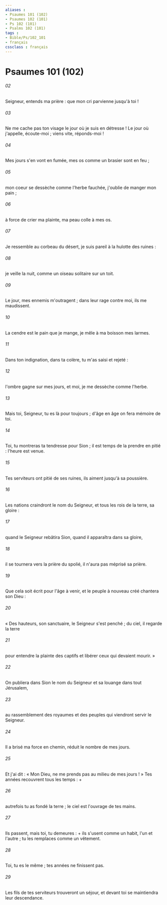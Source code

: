 ```yaml
---
aliases : 
- Psaumes 101 (102)
- Psaumes 102 (101)
- Ps 102 (101)
- Psalms 102 (101)
tags : 
- Bible/Ps/102_101
- français
cssclass : français
---
```


# Psaumes 101 (102)

###### 02
Seigneur, entends ma prière : que mon cri parvienne jusqu'à toi !
###### 03
Ne me cache pas ton visage le jour où je suis en détresse ! Le jour où j'appelle, écoute-moi ; viens vite, réponds-moi !
###### 04
Mes jours s'en vont en fumée, mes os comme un brasier sont en feu ;
###### 05
mon coeur se dessèche comme l'herbe fauchée, j'oublie de manger mon pain ;
###### 06
à force de crier ma plainte, ma peau colle à mes os.
###### 07
Je ressemble au corbeau du désert, je suis pareil à la hulotte des ruines :
###### 08
je veille la nuit, comme un oiseau solitaire sur un toit.
###### 09
Le jour, mes ennemis m'outragent ; dans leur rage contre moi, ils me maudissent.
###### 10
La cendre est le pain que je mange, je mêle à ma boisson mes larmes.
###### 11
Dans ton indignation, dans ta colère, tu m'as saisi et rejeté :
###### 12
l'ombre gagne sur mes jours, et moi, je me dessèche comme l'herbe.
###### 13
Mais toi, Seigneur, tu es là pour toujours ; d'âge en âge on fera mémoire de toi.
###### 14
Toi, tu montreras ta tendresse pour Sion ; il est temps de la prendre en pitié : l'heure est venue.
###### 15
Tes serviteurs ont pitié de ses ruines, ils aiment jusqu'à sa poussière.
###### 16
Les nations craindront le nom du Seigneur, et tous les rois de la terre, sa gloire :
###### 17
quand le Seigneur rebâtira Sion, quand il apparaîtra dans sa gloire,
###### 18
il se tournera vers la prière du spolié, il n'aura pas méprisé sa prière.
###### 19
Que cela soit écrit pour l'âge à venir, et le peuple à nouveau créé chantera son Dieu :
###### 20
« Des hauteurs, son sanctuaire, le Seigneur s'est penché ; du ciel, il regarde la terre
###### 21
pour entendre la plainte des captifs et libérer ceux qui devaient mourir. »
###### 22
On publiera dans Sion le nom du Seigneur et sa louange dans tout Jérusalem,
###### 23
au rassemblement des royaumes et des peuples qui viendront servir le Seigneur.
###### 24
Il a brisé ma force en chemin, réduit le nombre de mes jours.
###### 25
Et j'ai dit : « Mon Dieu, ne me prends pas au milieu de mes jours ! » Tes années recouvrent tous les temps : +
###### 26
autrefois tu as fondé la terre ; le ciel est l'ouvrage de tes mains.
###### 27
Ils passent, mais toi, tu demeures : + ils s'usent comme un habit, l'un et l'autre ; tu les remplaces comme un vêtement.
###### 28
Toi, tu es le même ; tes années ne finissent pas.
###### 29
Les fils de tes serviteurs trouveront un séjour, et devant toi se maintiendra leur descendance.
